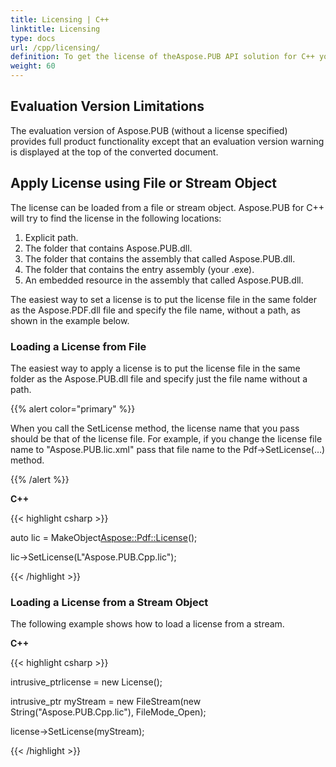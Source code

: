 ```yaml
---
title: Licensing | C++
linktitle: Licensing
type: docs
url: /cpp/licensing/
definition: To get the license of theAspose.PUB API solution for C++ you can either apply it using File or Stream Object or by loading a License from File.
weight: 60
---
```


## **Evaluation Version Limitations**


The evaluation version of Aspose.PUB (without a license specified) provides full product functionality except that an evaluation version warning is displayed at the top of the converted document.
## **Apply License using File or Stream Object**
The license can be loaded from a file or stream object. Aspose.PUB for C++ will try to find the license in the following locations:

1. Explicit path.
1. The folder that contains Aspose.PUB.dll.
1. The folder that contains the assembly that called Aspose.PUB.dll.
1. The folder that contains the entry assembly (your .exe).
1. An embedded resource in the assembly that called Aspose.PUB.dll.

The easiest way to set a license is to put the license file in the same folder as the Aspose.PDF.dll file and specify the file name, without a path, as shown in the example below.
### **Loading a License from File**
The easiest way to apply a license is to put the license file in the same folder as the Aspose.PUB.dll file and specify just the file name without a path.

{{% alert color="primary" %}} 

When you call the SetLicense method, the license name that you pass should be that of the license file. For example, if you change the license file name to "Aspose.PUB.lic.xml" pass that file name to the Pdf->SetLicense(…) method.

{{% /alert %}} 

**C++**

{{< highlight csharp >}}

 auto lic = MakeObject<Aspose::Pdf::License>();

lic->SetLicense(L"Aspose.PUB.Cpp.lic");

{{< /highlight >}}
### **Loading a License from a Stream Object**
The following example shows how to load a license from a stream.

**C++**

{{< highlight csharp >}}

 intrusive_ptr<License>license = new License();

intrusive_ptr<FileStream> myStream = new FileStream(new String("Aspose.PUB.Cpp.lic"), FileMode_Open);

license->SetLicense(myStream);

{{< /highlight >}}

